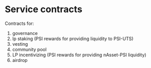 # Service contracts

Contracts for:
1. governance
2. lp staking (PSI rewards for providing liquidity to PSI-UTS)
3. vesting
4. community pool
5. LP incentivizing (PSI rewards for providing nAsset-PSI liquidity)
6. airdrop
